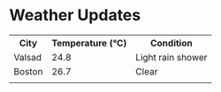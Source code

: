 # Weather Updates

<!-- WEATHER-UPDATE-START -->
<table><tr><th>City</th><th>Temperature (°C)</th><th>Condition</th></tr><tr><td>Valsad</td><td>24.8</td><td>Light rain shower</td></tr><tr><td>Boston</td><td>26.7</td><td>Clear</td></tr><tr><td></td><td></td><td></td></tr></table>
<!-- WEATHER-UPDATE-END -->
